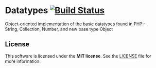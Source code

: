 Datatypes [![Build Status](https://api.travis-ci.org/Alaneor/Datatypes.png)](https://travis-ci.org/Alaneor/Datatypes)
=========

Object-oriented implementation of the basic datatypes found in PHP - String, Collection, Number, and new base type Object

## License

This software is licensed under the **MIT license**.
See the [LICENSE](LICENSE) file for more information.
